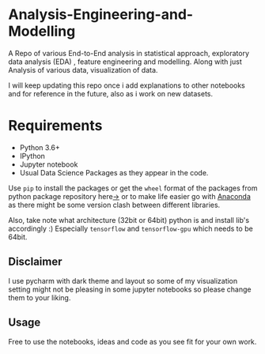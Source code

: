 # Analysis-Engineering-and-Modelling
A Repo of various End-to-End analysis in statistical approach, exploratory data analysis (EDA) , feature engineering and modelling. 
Along with just Analysis of various data, visualization of data.

I will keep updating this repo once i add explanations to other notebooks and for reference in the future, also as i work on new datasets.

# Requirements
- Python 3.6+
- IPython
- Jupyter notebook
- Usual Data Science Packages as they appear in the code.

Use `pip` to install the packages or get the `wheel` format of the packages from python package repository here[->](https://pypi.org/) or to make life easier go with [Anaconda](https://www.anaconda.com/download/)
as there might be some version clash between different libraries.

Also, take note what architecture (32bit or 64bit) python is and install lib's accordingly :) Especially `tensorflow` and `tensorflow-gpu` which needs to be 64bit.

## Disclaimer
I use pycharm with dark theme and layout so some of my visualization setting might not be pleasing in some jupyter notebooks so please change them to your liking.

## Usage
Free to use the notebooks, ideas and code as you see fit for your own work.

